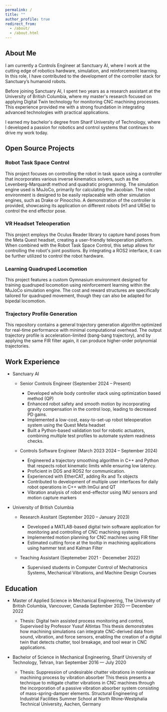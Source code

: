 ```yaml
---
permalink: /
title: ""
author_profile: true
redirect_from: 
  - /about/
  - /about.html
---
```


About Me
--------

I am currently a Controls Engineer at Sanctuary AI, where I work at the cutting edge of robotics hardware, simulation, and reinforcement learning. In this role, I have contributed to the development of the controller stack for Sanctuary’s humanoid robots.

Before joining Sanctuary AI, I spent two years as a research assistant at the University of British Columbia, where my master's research focused on applying Digital Twin technology for monitoring CNC machining processes. This experience provided me with a strong foundation in integrating advanced technologies with practical applications.

I earned my bachelor's degree from Sharif University of Technology, where I developed a passion for robotics and control systems that continues to drive my work today.

Open Source Projects
--------

### Robot Task Space Control
This project focuses on controlling the robot in task space using a controller that incorporates various inverse kinematics solvers, such as the Levenberg-Marquardt method and quadratic programming. The simulation engine used is MuJoCo, primarily for calculating the Jacobian. The robot environment is designed to be easily replaceable with other simulation engines, such as Drake or Pinocchio. A demonstration of the controller is provided, showcasing its application on different robots (H1 and UR5e) to control the end effector pose.

### VR Headset Teleoperation
This project employs the Oculus Reader library to capture hand poses from the Meta Quest headset, creating a user-friendly teleoperation platform. When combined with the Robot Task Space Control, this setup allows for controlling the robot's joint positions. By integrating a ROS2 interface, it can be further utilized to control the robot hardware.

### Learning Quadruped Locomotion
This project features a custom Gymnasium environment designed for training quadruped locomotion using reinforcement learning within the MuJoCo simulation engine. The cost and reward structures are specifically tailored for quadruped movement, though they can also be adapted for bipedal locomotion.

### Trajectory Profile Generation
This repository contains a general trajectory generation algorithm optimized for real-time performance with minimal computational overhead. The output trajectory profile is acceleration-limited (bang-bang trajectory), and by applying the same FIR filter again, it can produce higher-order polynomial trajectories.


Work Experience
---------------

* Sanctuary AI
  * Senior Controls Engineer (September 2024 – Present)
    * Developed whole body controller stack using optimization based method (QP)
    * Enhanced robot safety and smooth motion by incorporating gravity compensation in the control loop, leading to decreased PD gains.
    * Implemented a low-cost, easy-to-set-up robot teleoperation system using the Quest Meta headset
    * Built a Python-based validation tool for robotic actuators, combining multiple test profiles to automate system readiness checks.
    

  * Controls Software Engineer (March 2023 2024 – September 2024)
    * Engineered a trajectory smoothing algorithm in C++ and Python that respects robot kinematic limits while ensuring low latency.
    * Proficient in DDS and ROS2 for communication.
    * Experienced with EtherCAT, adding Rx and Tx objects 
    * Contributed to development of multiple user interfaces for daily robot operations in C++ with ImGui and QT
    * Vibration analysis of robot end-effector using IMU sensors and motion capture markers

* University of British Columbia

  * Research Assitant (September 2020 – January 2023)
    * Developed a MATLAB-based digital twin software application for monitoring and controlling of CNC machining systems
    * Implemented motion planning for CNC machines using FIR filter
    * Estimated cutting force at the tooltip in machining applications using hammer test and Kalman Filter
  
  * Teaching Assistant (Septemeber 2021 - Decemeber 2022)
    * Supervised students in Computer Control of Mechatronics Systems, Mechanical Vibrations, and Machine Design Courses

Education
---------

* Master of Applied Science in Mechanical Engineering, The University of British Columbia, Vancouver, Canada
  September 2020 — December 2022
  * Thesis: Digital twin assisted process monitoring and control, Supervised by Professor Yusuf Altintas This thesis demonstrates how machining simulations can integrate CNC-derived data from sound, vibration, and force sensors, enabling the creation of a digital twin that detects chatter, tool breakage, and tool wear in CNC applications.

* Bachelor of Science in Mechanical Engineering, Sharif University of Technology, Tehran, Iran
  September 2016 — July 2020
  * Thesis: Suppression of undesirable chatter vibrations in nonlinear machining process by vibration absorber This thesis presents a technique to mitigate chatter vibrations in CNC machines through the incorporation of a passive vibration absorber system consisting of mass-spring-damper elements.
  Structural Engineering of Industrial Facilities Summer School at North Rhine-Westphalia Technical University, Aachen, Germany


